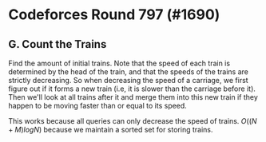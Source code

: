 # Codeforces Round 797 (#1690)

## G. Count the Trains
Find the amount of initial trains. Note that the speed of each train is determined by the head of the train, and that the speeds of the trains are strictly decreasing. So when decreasing the speed of a carriage, we first figure out if it forms a new train (i.e, it is slower than the carriage before it). Then we'll look at all trains after it and merge them into this new train if they happen to be moving faster than or equal to its speed. 

This works because all queries can only decrease the speed of trains. $O((N+M)logN)$ because we maintain a sorted set for storing trains.